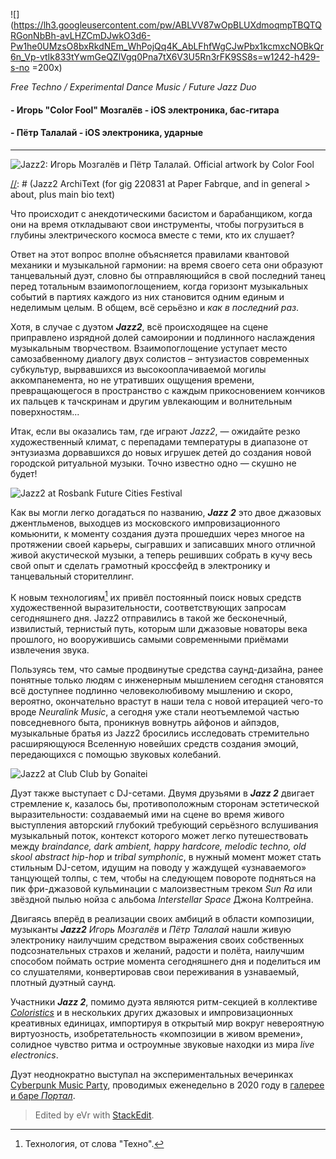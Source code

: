 ![](https://lh3.googleusercontent.com/pw/ABLVV87wOpBLUXdmoqmpTBQTQRGonNbBh-avLHZCmDJwkO3d6-Pw1he0UMzsO8bxRkdNEm_WhPojQq4K_AbLFhfWgCJwPbx1kcmxcNOBkQr6n_Vp-vtIk833tYwmGeQZlVgq0Pna7tX6V3U5Rn3rFK9SS8s=w1242-h429-s-no =200x)

[//]: https://on.soundcloud.com/bHmeNsmDVYiq4owK7

_Free Techno / Experimental Dance Music / Future Jazz Duo_

#### - Игорь "Color Fool" Мозгалёв - iOS электроника, бас-гитара 
#### - Пётр Талалай - iOS электроника, ударные
-----
![Jazz2: Игорь Мозгалёв и Пётр Талалай. Official artwork by Color Fool](https://lh3.googleusercontent.com/pw/ABLVV84VVgTYmlldwKH4PQ3bZ39oXgDxyQZ0Rll5oWGmuuj06r4i3uSLVUhRIo689hVuj6ii3i6vDd5jqKiIXadV9ySfCcTO34GPzAefMqYxoWWu60wXF9U=s0-d-ip)

[//]: # (Jazz2 ArchiText (for gig 220831 at Paper Fabrque, and in general > about, plus main bio text)

[//]: [testing](/jazz2)

   Что происходит с анекдотическими басистом и барабанщиком, когда они на время откладывают свои инструменты, чтобы погрузиться в глубины электрического космоса вместе с теми, кто их слушает?

   Ответ на этот вопрос вполне объясняется правилами квантовой механики и музыкальной гармонии: на время своего сета они образуют танцевальный дуэт, словно бы отправляющийся в свой последний танец перед тотальным взаимопоглощением, когда горизонт музыкальных событий в партиях каждого из них становится одним единым и неделимым целым. В общем, всё серьёзно и _как в последний раз_.

   Хотя, в случае с дуэтом _**Jazz2**_, всё происходящее на сцене приправлено изрядной долей самоиронии и подлинного наслаждения музыкальным творчеством. Взаимопоглощение уступает место самозабвенному диалогу двух солистов – энтузиастов современных субкультур, вырвавшихся из высокооплачиваемой могилы аккомпанемента, но не утративших ощущения времени, превращающегося в пространство с каждым прикосновением кончиков их пальцев к тачскринам и другим увлекающим и волнительным поверхностям...

   Итак, если вы оказались там, где играют _Jazz2_, — ожидайте резко художественный климат, с перепадами температуры в диапазоне от энтузиазма дорвавшихся до новых игрушек детей до создания новой городской ритуальной музыки. Точно известно одно — скушно не будет!
   
![Jazz2 at Rosbank Future Cities Festival](https://lh3.googleusercontent.com/pw/ABLVV85QuoGXUq6Ej5LV-cHsS2RgzffaIyb-22yx9_yKFJOdtZIbJuQpNPLlYzskcAT4JXFkYht3aBQE3DinLp27clxpdKRsPhSY51SsY-ovSJ5Q-jJJb7K_1r55aeWMo2fOPwgywXgwxHZGrxuS-GdynWw=w1242-h930-s-no)

   Как вы могли легко догадаться по названию, _**Jazz 2**_ это двое джазовых джентльменов, выходцев из московского импровизационного комьюнити, к моменту создания дуэта прошедших через многое на протяжении своей карьеры, сыгравших и записавших много отличной живой акустической музыки, а теперь решивших собрать в кучу весь свой опыт и сделать грамотный кроссфейд в электронику и танцевальный сторителлинг.

   К новым технологиям[^1] их привёл постоянный поиск новых средств художественной выразительности, соответствующих запросам сегодняшнего дня. Jazz2 отправились в такой же бесконечный, извилистый, тернистый путь, которым шли джазовые новаторы века прошлого, но вооружившись самыми современными приёмами извлечения звука.

   Пользуясь тем, что самые продвинутые средства саунд-дизайна, ранее понятные только людям с инженерным мышлением сегодня становятся всё доступнее подлинно человеколюбивому мышлению и скоро, вероятно, окончательно врастут в наши тела с новой итерацией чего-то вроде _Neuralink Music_, а сегодня уже стали неотъемлемой частью повседневного быта, проникнув вовнутрь айфонов и айпэдов, музыкальные братья из Jazz2 бросились исследовать стремительно расширяющуюся Вселенную новейших средств создания эмоций, передающихся с помощью звуковых колебаний. 
   
![Jazz2 at Club Club by Gonaitei](https://lh3.googleusercontent.com/pw/ABLVV87DpoT4UP84g6Xh7r_kHb5-FLg3WeXQ9i1HBQYAuB9lQNvC5HgpJjlIbOYp5R6pswgRtjBL5qMydxBxqCi7s800cuxMyt2M5-JjLcqFI-fQ9l5eu3EfaJnoiR7kW3TIWg3c77pNjJ-FQ2_hjXKZ9zU=w1242-h828-s-no)

   Дуэт также выступает с  DJ-сетами. Двумя друзьями в _**Jazz 2**_ двигает стремление к, казалось бы, противоположным сторонам эстетической выразительности: создаваемый ими на сцене во время живого выступления авторский глубокий требующий серьёзного вслушивания музыкальный поток, контекст которого может легко путешествовать между _braindance, dark ambient, happy hardcore, melodic techno, old skool abstract hip-hop_ и _tribal symphonic_, в нужный момент может стать стильным DJ-сетом, идущим на поводу у жаждущей «узнаваемого» танцующей толпы, с тем, чтобы на следующем повороте подняться на пик фри-джазовой кульминации с малоизвестным треком _Sun Ra_ или звёздной пылью нойза с альбома _Interstellar Space_ Джона Колтрейна.

   Двигаясь вперёд в реализации своих амбиций в области композиции, музыканты _**Jazz2**_ _Игорь Мозгалёв_ и _Пётр Талалай_ нашли живую электронику наилучшим средством выражения своих собственных подсознательных страхов и желаний, радости и полёта, наилучшим способом поймать острие момента сегодняшнего дня и поделиться им со слушателями, конвертировав свои переживания в узнаваемый, плотный дуэтный саунд.

   Участники _**Jazz 2**_, помимо дуэта являются ритм-секцией в коллективе _[Coloristics](https://vk.com/colorindustriezzpublic)_ и в нескольких других джазовых и импровизационных креативных единицах, импортируя в открытый мир вокруг невероятную виртуозность, изобретательность «композиции в живом времени», солидное чувство ритма и остроумные звуковые находки из мира _live electronics_.

   Дуэт неоднократно выступал на экспериментальных вечеринках [Cyberpunk Music Party](https://www.youtube.com/live/De1KWE8Hs2U), проводимых еженедельно в 2020 году в [галерее и баре _Портал_](https://www.afisha.ru/msk/art-galereya-portal-23321). 


[^1]: Технология, от слова "Техно".

> Edited by eVr with [StackEdit](https://stackedit.io/).
 
